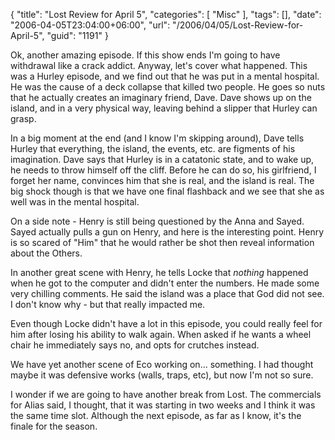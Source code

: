 {
	"title": "Lost Review for April 5",
	"categories": [
		"Misc"
	],
	"tags": [],
	"date": "2006-04-05T23:04:00+06:00",
	"url": "/2006/04/05/Lost-Review-for-April-5",
	"guid": "1191"
}

Ok, another amazing episode. If this show ends I'm going to have withdrawal like a crack addict. Anyway, let's cover what happened. This was a Hurley episode, and we find out that he was put in a mental hospital. He was the cause of a deck collapse that killed two people. He goes so nuts that he actually creates an imaginary friend, Dave. Dave shows up on the island, and in a very physical way, leaving behind a slipper that Hurley can grasp. 

In a big moment at the end (and I know I'm skipping around), Dave tells Hurley that everything, the island, the events, etc. are figments of his imagination. Dave says that Hurley is in a catatonic state, and to wake up, he needs to throw himself off the cliff. Before he can do so, his girlfriend, I forget her name, convinces him that she is real, and the island is real. The big shock though is that we have one final flashback and we see that she as well was in the mental hospital.

On a side note - Henry is still being questioned by the Anna and Sayed. Sayed actually pulls a gun on Henry, and here is the interesting point. Henry is so scared of "Him" that he would rather be shot then reveal information about the Others.

In another great scene with Henry, he tells Locke that <i>nothing</i> happened when he got to the computer and didn't enter the numbers. He made some very chilling comments. He said the island was a place that God did not see. I don't know why - but that really impacted me. 

Even though Locke didn't have a lot in this episode, you could really feel for him after losing his ability to walk again. When asked if he wants a wheel chair he immediately says no, and opts for crutches instead. 

We have yet another scene of Eco working on... something. I had thought maybe it was defensive works (walls, traps, etc), but now I'm not so sure. 

I wonder if we are going to have another break from Lost. The commercials for Alias said, I thought, that it was starting in two weeks and I think it was the same time slot. Although the next episode, as far as I know, it's the finale for the season.